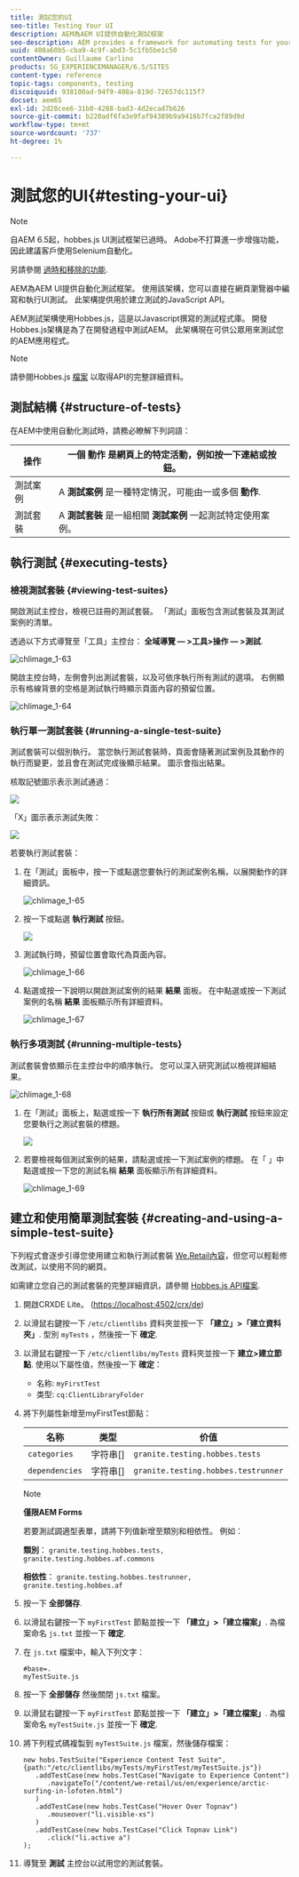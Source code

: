 ```yaml
---
title: 測試您的UI
seo-title: Testing Your UI
description: AEM為AEM UI提供自動化測試框架
seo-description: AEM provides a framework for automating tests for your AEM UI
uuid: 408a60b5-cba9-4c9f-abd3-5c1fb5be1c50
contentOwner: Guillaume Carlino
products: SG_EXPERIENCEMANAGER/6.5/SITES
content-type: reference
topic-tags: components, testing
discoiquuid: 938100ad-94f9-408a-819d-72657dc115f7
docset: aem65
exl-id: 2d28cee6-31b0-4288-bad3-4d2ecad7b626
source-git-commit: b220adf6fa3e9faf94389b9a9416b7fca2f89d9d
workflow-type: tm+mt
source-wordcount: '737'
ht-degree: 1%

---
```


# 測試您的UI{#testing-your-ui}

>[!NOTE]
>
>自AEM 6.5起，hobbes.js UI測試框架已過時。 Adobe不打算進一步增強功能，因此建議客戶使用Selenium自動化。
>
>另請參閱 [過時和移除的功能](/help/release-notes/deprecated-removed-features.md).

AEM為AEM UI提供自動化測試框架。 使用該架構，您可以直接在網頁瀏覽器中編寫和執行UI測試。 此架構提供用於建立測試的JavaScript API。

AEM測試架構使用Hobbes.js，這是以Javascript撰寫的測試程式庫。 開發Hobbes.js架構是為了在開發過程中測試AEM。 此架構現在可供公眾用來測試您的AEM應用程式。

>[!NOTE]
>
>請參閱Hobbes.js [檔案](https://helpx.adobe.com/experience-manager/6-5/sites/developing/using/reference-materials/test-api/index.html) 以取得API的完整詳細資料。

## 測試結構 {#structure-of-tests}

在AEM中使用自動化測試時，請務必瞭解下列詞語：

| 操作 | 一個 **動作** 是網頁上的特定活動，例如按一下連結或按鈕。 |
|---|---|
| 測試案例 | A **測試案例** 是一種特定情況，可能由一或多個 **動作**. |
| 測試套裝 | A **測試套裝** 是一組相關 **測試案例** 一起測試特定使用案例。 |

## 執行測試 {#executing-tests}

### 檢視測試套裝 {#viewing-test-suites}

開啟測試主控台，檢視已註冊的測試套裝。 「測試」面板包含測試套裝及其測試案例的清單。

透過以下方式導覽至「工具」主控台： **全域導覽 — >工具>操作 — >測試**.

![chlimage_1-63](assets/chlimage_1-63.png)

開啟主控台時，左側會列出測試套裝，以及可依序執行所有測試的選項。 右側顯示有格線背景的空格是測試執行時顯示頁面內容的預留位置。

![chlimage_1-64](assets/chlimage_1-64.png)

### 執行單一測試套裝 {#running-a-single-test-suite}

測試套裝可以個別執行。 當您執行測試套裝時，頁面會隨著測試案例及其動作的執行而變更，並且會在測試完成後顯示結果。 圖示會指出結果。

核取記號圖示表示測試通過：

![](do-not-localize/chlimage_1-2.png)

「X」圖示表示測試失敗：

![](do-not-localize/chlimage_1-3.png)

若要執行測試套裝：

1. 在「測試」面板中，按一下或點選您要執行的測試案例名稱，以展開動作的詳細資訊。

   ![chlimage_1-65](assets/chlimage_1-65.png)

1. 按一下或點選 **執行測試** 按鈕。

   ![](do-not-localize/chlimage_1-4.png)

1. 測試執行時，預留位置會取代為頁面內容。

   ![chlimage_1-66](assets/chlimage_1-66.png)

1. 點選或按一下說明以開啟測試案例的結果 **結果** 面板。 在中點選或按一下測試案例的名稱 **結果** 面板顯示所有詳細資料。

   ![chlimage_1-67](assets/chlimage_1-67.png)

### 執行多項測試 {#running-multiple-tests}

測試套裝會依顯示在主控台中的順序執行。 您可以深入研究測試以檢視詳細結果。

![chlimage_1-68](assets/chlimage_1-68.png)

1. 在「測試」面板上，點選或按一下 **執行所有測試** 按鈕或 **執行測試** 按鈕來設定您要執行之測試套裝的標題。

   ![](do-not-localize/chlimage_1-5.png)

1. 若要檢視每個測試案例的結果，請點選或按一下測試案例的標題。 在「 」中點選或按一下您的測試名稱 **結果** 面板顯示所有詳細資料。

   ![chlimage_1-69](assets/chlimage_1-69.png)

## 建立和使用簡單測試套裝 {#creating-and-using-a-simple-test-suite}

下列程式會逐步引導您使用建立和執行測試套裝 [We.Retail內容](/help/sites-developing/we-retail.md)，但您可以輕鬆修改測試，以使用不同的網頁。

如需建立您自己的測試套裝的完整詳細資訊，請參閱 [Hobbes.js API檔案](https://helpx.adobe.com/experience-manager/6-5/sites/developing/using/reference-materials/test-api/index.html).

1. 開啟CRXDE Lite。 ([https://localhost:4502/crx/de](https://localhost:4502/crx/de))
1. 以滑鼠右鍵按一下 `/etc/clientlibs` 資料夾並按一下 **「建立」>「建立資料夾」**. 型別 `myTests` ，然後按一下 **確定**.
1. 以滑鼠右鍵按一下 `/etc/clientlibs/myTests` 資料夾並按一下 **建立>建立節點**. 使用以下屬性值，然後按一下 **確定**：

   * 名称: `myFirstTest`
   * 类型: `cq:ClientLibraryFolder`

1. 將下列屬性新增至myFirstTest節點：

   | 名称 | 类型 | 价值 |
   |---|---|---|
   | `categories` | 字符串[] | `granite.testing.hobbes.tests` |
   | `dependencies` | 字符串[] | `granite.testing.hobbes.testrunner` |

   >[!NOTE]
   >
   >**僅限AEM Forms**
   >
   >
   >若要測試調適型表單，請將下列值新增至類別和相依性。 例如：
   >
   >
   >**類別**： `granite.testing.hobbes.tests, granite.testing.hobbes.af.commons`
   >
   >
   >**相依性**： `granite.testing.hobbes.testrunner, granite.testing.hobbes.af`

1. 按一下 **全部儲存**.
1. 以滑鼠右鍵按一下 `myFirstTest` 節點並按一下 **「建立」>「建立檔案」**. 為檔案命名 `js.txt` 並按一下 **確定**.
1. 在 `js.txt` 檔案中，輸入下列文字：

   ```
   #base=.
   myTestSuite.js
   ```

1. 按一下 **全部儲存** 然後關閉 `js.txt` 檔案。
1. 以滑鼠右鍵按一下 `myFirstTest` 節點並按一下 **「建立」>「建立檔案」**. 為檔案命名 `myTestSuite.js` 並按一下 **確定**.
1. 將下列程式碼複製到 `myTestSuite.js` 檔案，然後儲存檔案：

   ```
   new hobs.TestSuite("Experience Content Test Suite", {path:"/etc/clientlibs/myTests/myFirstTest/myTestSuite.js"})
      .addTestCase(new hobs.TestCase("Navigate to Experience Content")
         .navigateTo("/content/we-retail/us/en/experience/arctic-surfing-in-lofoten.html")
      )
      .addTestCase(new hobs.TestCase("Hover Over Topnav")
         .mouseover("li.visible-xs")
      )
      .addTestCase(new hobs.TestCase("Click Topnav Link")
         .click("li.active a")
   );
   ```

1. 導覽至 **測試** 主控台以試用您的測試套裝。
